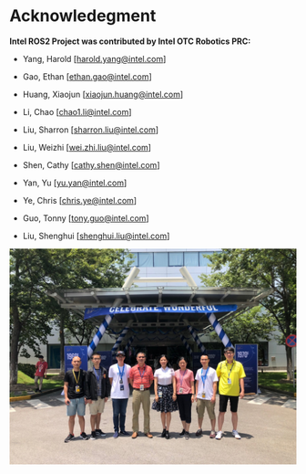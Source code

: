 # Acknowledegment

**Intel ROS2 Project was contributed by Intel OTC Robotics PRC:**

* Yang, Harold [harold.yang@intel.com]

* Gao, Ethan [ethan.gao@intel.com]

* Huang, Xiaojun [xiaojun.huang@intel.com]

* Li, Chao [chao1.li@intel.com]

* Liu, Sharron [sharron.liu@intel.com]

* Liu, Weizhi [wei.zhi.liu@intel.com]

* Shen, Cathy [cathy.shen@intel.com]

* Yan, Yu [yu.yan@intel.com]

* Ye, Chris [chris.ye@intel.com]

* Guo, Tonny [tony.guo@intel.com]

* Liu, Shenghui [shenghui.liu@intel.com]

![Our Team](https://github.com/ahuizxc/intel_ros2_doc/blob/master/docs/img/team.png "Our Team")
